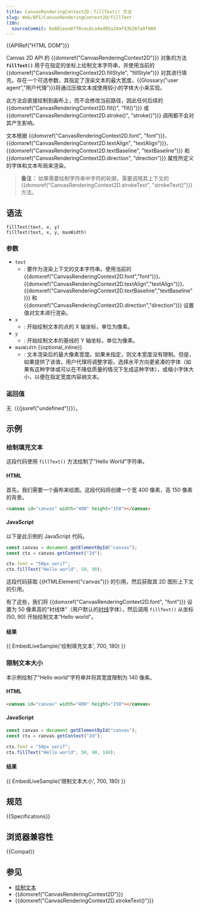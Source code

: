 ```yaml
---
title: CanvasRenderingContext2D：fillText() 方法
slug: Web/API/CanvasRenderingContext2D/fillText
l10n:
  sourceCommit: 0a881eea07f0cec6ca4ed85a24af43b367a9f80d
---
```


{{APIRef("HTML DOM")}}

Canvas 2D API 的 {{domxref("CanvasRenderingContext2D")}} 对象的方法 **`fillText()`** 用于在指定的坐标上绘制文本字符串，并使用当前的 {{domxref("CanvasRenderingContext2D.fillStyle", "fillStyle")}} 对其进行填充。存在一个可选参数，其指定了渲染文本的最大宽度，{{Glossary("user agent","用户代理")}}将通过压缩文本或使用较小的字体大小来实现。

此方法会直接绘制到画布上，而不会修改当前路径，因此任何后续的 {{domxref("CanvasRenderingContext2D.fill()", "fill()")}} 或 {{domxref("CanvasRenderingContext2D.stroke()", "stroke()")}} 调用都不会对其产生影响。

文本根据 {{domxref("CanvasRenderingContext2D.font", "font")}}、{{domxref("CanvasRenderingContext2D.textAlign", "textAlign")}}、{{domxref("CanvasRenderingContext2D.textBaseline", "textBaseline")}} 和 {{domxref("CanvasRenderingContext2D.direction", "direction")}} 属性所定义的字体和文本布局来渲染。

> **备注：** 如果需要绘制字符串中字符的轮廓，需要调用其上下文的 {{domxref("CanvasRenderingContext2D.strokeText", "strokeText()")}} 方法。

## 语法

```js-nolint
fillText(text, x, y)
fillText(text, x, y, maxWidth)
```

### 参数

- `text`
  - : 要作为渲染上下文的文本字符串。使用当前的 {{domxref("CanvasRenderingContext2D.font","font")}}、{{domxref("CanvasRenderingContext2D.textAlign","textAlign")}}、{{domxref("CanvasRenderingContext2D.textBaseline","textBaseline")}} 和 {{domxref("CanvasRenderingContext2D.direction","direction")}} 设置值对文本进行渲染。
- `x`
  - : 开始绘制文本的点的 X 轴坐标，单位为像素。
- `y`
  - : 开始绘制文本的基线的 Y 轴坐标，单位为像素。
- `maxWidth` {{optional_inline}}
  - : 文本渲染后的最大像素宽度。如果未指定，则文本宽度没有限制。但是，如果提供了该值，用户代理将调整字距，选择水平方向更紧凑的字体（如果有这种字体或可以在不降低质量的情况下生成这种字体），或缩小字体大小，以便在指定宽度内容纳文本。

### 返回值

无（{{jsxref("undefined")}}）。

## 示例

### 绘制填充文本

这段代码使用 `fillText()` 方法绘制了“Hello World”字符串。

#### HTML

首先，我们需要一个画布来绘图。这段代码将创建一个宽 400 像素，高 150 像素的背景。

```html
<canvas id="canvas" width="400" height="150"></canvas>
```

#### JavaScript

以下是此示例的 JavaScript 代码。

```js
const canvas = document.getElementById("canvas");
const ctx = canvas.getContext("2d");

ctx.font = "50px serif";
ctx.fillText("Hello world", 50, 90);
```

这段代码获取 {{HTMLElement("canvas")}} 的引用，然后获取其 2D 图形上下文的引用。

有了这些，我们将 {{domxref("CanvasRenderingContext2D.font", "font")}} 设置为 50 像素高的“衬线体”（用户默认的[衬线](https://zh.wikipedia.org/wiki/衬线体)字体），然后调用 `fillText()` 从坐标 (50, 90) 开始绘制文本“Hello world”。

#### 结果

{{ EmbedLiveSample('绘制填充文本', 700, 180) }}

### 限制文本大小

本示例绘制了“Hello world”字符串并将其宽度限制为 140 像素。

#### HTML

```html
<canvas id="canvas" width="400" height="150"></canvas>
```

#### JavaScript

```js
const canvas = document.getElementById("canvas");
const ctx = canvas.getContext("2d");

ctx.font = "50px serif";
ctx.fillText("Hello world", 50, 90, 140);
```

#### 结果

{{ EmbedLiveSample('限制文本大小', 700, 180) }}

## 规范

{{Specifications}}

## 浏览器兼容性

{{Compat}}

## 参见

- [绘制文本](/zh-CN/docs/Web/API/Canvas_API/Tutorial/Drawing_text)
- {{domxref("CanvasRenderingContext2D")}}
- {{domxref("CanvasRenderingContext2D.strokeText()")}}
